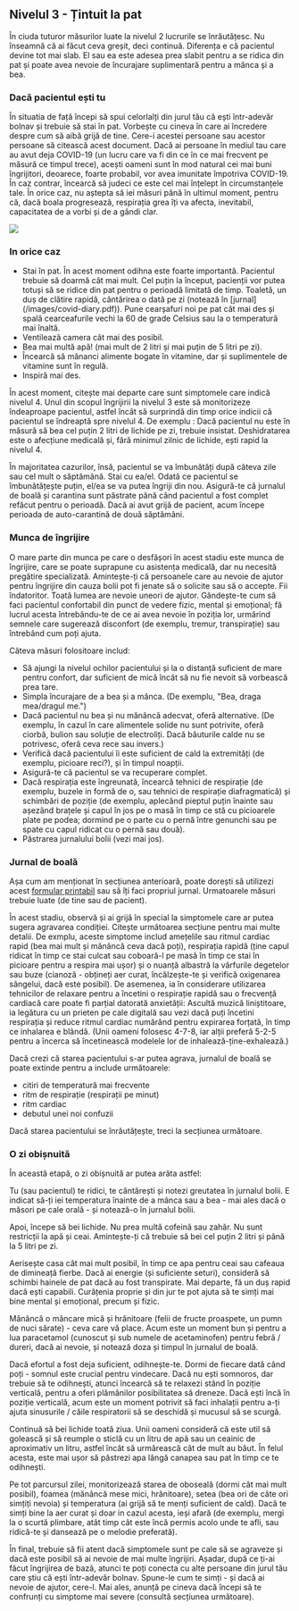 ## Nivelul 3 - Țintuit la pat

În ciuda tuturor măsurilor luate la nivelul 2 lucrurile se înrăutățesc. Nu înseamnă că ai făcut ceva greșit, deci continuă. Diferența e că pacientul devine tot mai slab. El sau ea este adesea prea slabit pentru a se ridica din pat și poate avea nevoie de încurajare suplimentară pentru a mânca și a bea.

### Dacă pacientul ești tu

În situatia de față începi să spui celorlalți din jurul tău că ești într-adevăr bolnav și trebuie să stai în pat. Vorbește cu cineva în care ai încredere despre cum să aibă grijă de tine. Cere-i acestei persoane sau acestor persoane să citească acest document. Dacă ai persoane în mediul tau care au avut deja COVID-19 (un lucru care va fi din ce în ce mai frecvent pe măsură ce timpul trece), acești oameni sunt în mod natural cei mai buni îngrijitori, deoarece, foarte probabil, vor avea imunitate împotriva COVID-19. În caz contrar, încearcă să judeci ce este cel mai înțelept în circumstanțele tale. În orice caz, nu aștepta să iei măsuri până în ultimul moment, pentru că, dacă boala progresează, respirația grea îți va afecta, inevitabil, capacitatea de a vorbi și de a gândi clar.

![](/images/sick-in-bed.png)

### In orice caz

* Stai în pat. În acest moment odihna este foarte importantă. Pacientul trebuie să doarmă cât mai mult. Cel puțin la început, pacienții vor putea totuși să se ridice din pat pentru o perioadă limitată de timp. Toaletă, un duș de clătire rapidă, cântărirea o dată pe zi (notează în [jurnal] (/images/covid-diary.pdf)). Pune cearșafuri noi pe pat cât mai des și spală cearceafurile vechi la 60 de grade Celsius sau la o temperatură mai înaltă.
* Ventilează camera cât mai des posibil.
* Bea mai multă apă! (mai mult de 2 litri și mai puțin de 5 litri pe zi).
* Încearcă să mânanci alimente bogate în vitamine, dar și suplimentele de vitamine sunt în regulă.
* Inspiră mai des.

În acest moment, citește mai departe care sunt simptomele care indică nivelul 4. Unul din scopul îngrijirii la nivelul 3 este să monitorizeze îndeaproape pacientul, astfel încât să surprindă din timp orice indicii că pacientul se îndreaptă spre nivelul 4. De exemplu : Dacă pacientul nu este în măsură să bea cel puțin 2 litri de lichide pe zi, trebuie insistat. Deshidratarea este o afecțiune medicală și, fără minimul zilnic de lichide, ești rapid la nivelul 4.

În majoritatea cazurilor, însă, pacientul se va îmbunătăți după câteva zile sau cel mult o săptămână. Stai cu ea/el. Odată ce pacientul se îmbunătățește puțin, el/ea se va putea îngriji din nou. Asigură-te că jurnalul de boală și carantina sunt păstrate până când pacientul a fost complet refăcut pentru o perioadă. Dacă ai avut grijă de pacient, acum începe perioada de auto-carantină de două săptămâni.

### Munca de îngrijire

O mare parte din munca pe care o desfășori în acest stadiu este munca de îngrijire, care se poate suprapune cu asistența medicală, dar nu necesită pregătire specializată. Amintește-ți că persoanele care au nevoie de ajutor pentru îngrijire din cauza bolii pot fi jenate să o solicite sau să o accepte. Fii îndatoritor. Toată lumea are nevoie uneori de ajutor. Gândește-te cum să faci pacientul confortabil din punct de vedere fizic, mental și emoțional; fă lucrul acesta întrebându-te de ce ai avea nevoie în poziția lor, urmărind semnele care sugerează disconfort (de exemplu, tremur, transpirație) sau întrebând cum poți ajuta.

Câteva măsuri folositoare includ:

* Să ajungi la nivelul ochilor pacientului și la o distanță suficient de mare pentru confort, dar suficient de mică încât să nu fie nevoit să vorbească prea tare.
* Simpla încurajare de a bea și a mânca. (De exemplu, "Bea, draga mea/dragul me.")
* Dacă pacientul nu bea și nu mănâncă adecvat, oferă alternative. (De exemplu, în cazul în care alimentele solide nu sunt potrivite, oferă ciorbă, bulion sau soluție de electroliți. Dacă băuturile calde nu se potrivesc, oferă ceva rece sau invers.)
* Verifică dacă pacientului îi este suficient de cald la extremități (de exemplu, picioare reci?), și în timpul noapții.
* Asigură-te că pacientul se va recuperare complet.
* Dacă respirația este îngreunată, încearcă tehnici de respirație (de exemplu, buzele in formă de o, sau tehnici de respirație diafragmatică) și schimbări de poziție (de exemplu, aplecând pieptul puțin înainte sau așezând brațele și capul în jos pe o masă în timp ce stă cu picioarele plate pe podea; dormind pe o parte cu o pernă între genunchi sau pe spate cu capul ridicat cu o pernă sau două).
* Păstrarea jurnalului bolii (vezi mai jos).


### Jurnal de boală

Așa cum am menționat în secțiunea anterioară, poate dorești să utilizezi acest [formular printabil](/images/covid-diary.pdf) sau să îți faci propriul jurnal. Urmatoarele măsuri trebuie luate (de tine sau de pacient).

În acest stadiu, observă și ai grijă în special la simptomele care ar putea sugera agravarea condiției. Citește următoarea secțiune pentru mai multe detalii. De exmplu, aceste simptome includ amețelile sau ritmul cardiac rapid (bea mai mult și mănâncă ceva dacă poți), respirația rapidă (ține capul ridicat în timp ce stai culcat sau coboară-l pe masă în timp ce stai în picioare pentru a respira mai ușor) și o nuanță albastră la vârfurile degetelor sau buze (cianoză - obțineți aer curat, încălzește-te și verifică oxigenarea sângelui, dacă este posibil). De asemenea, ia în considerare utilizarea tehnicilor de relaxare pentru a încetini o respirație rapidă sau o frecvență cardiacă care poate fi parțial datorată anxietății: Ascultă muzică liniștitoare, ia legătura cu un prieten pe cale digitală sau vezi dacă puți încetini respirația și reduce ritmul cardiac numărând pentru expirarea forțată, în timp ce inhalarea e blândă. (Unii oameni folosesc 4-7-8, iar alții preferă 5-2-5 pentru a încerca să încetinească modelele lor de inhalează-ține-exhalează.)

Dacă crezi că starea pacientului s-ar putea agrava, jurnalul de boală se poate extinde pentru a include următoarele:
- citiri de temperatură mai frecvente
- ritm de respirație (respirații pe minut)
- ritm cardiac
- debutul unei noi confuzii

Dacă starea pacientului se înrăutățește, treci la secțiunea următoare.

### O zi obișnuită

În această etapă, o zi obișnuită ar putea arăta astfel:

Tu (sau pacientul) te ridici, te cântărești și notezi greutatea în jurnalul bolii. E indicat să-ți iei temperatura înainte de a mânca sau a bea - mai ales dacă o măsori pe cale orală - și notează-o în jurnalul bolii.

Apoi, începe să bei lichide. Nu prea multă cofeină sau zahăr. Nu sunt restricții la apă și ceai. Amintește-ți că trebuie să bei cel puțin 2 litri și până la 5 litri pe zi.

Aerisește casa cât mai mult posibil, în timp ce apa pentru ceai sau cafeaua de dimineață fierbe. Dacă ai energie (și suficiente seturi), consideră să schimbi hainele de pat dacă au fost transpirate. Mai departe, fă un duș rapid dacă ești capabili. Curățenia proprie și din jur te pot ajuta să te simți mai bine mental și emoțional, precum și fizic.

Mănâncă o mâncare mică și hrănitoare (felii de fructe proaspete, un pumn de nuci sărate) - ceva care vă place. Acum este un moment bun și pentru a lua paracetamol (cunoscut și sub numele de acetaminofen) pentru febră / dureri, dacă ai nevoie, și notează doza și timpul în jurnalul de boală.

Dacă efortul a fost deja suficient, odihnește-te. Dormi de fiecare dată când poți - somnul este crucial pentru vindecare. Dacă nu ești somnoros, dar trebuie să te odihnești, atunci încearcă să te relaxezi stând în poziție verticală, pentru a oferi plămânilor posibilitatea să dreneze. Dacă ești încă în poziție verticală, acum este un moment potrivit să faci inhalații pentru a-ți ajuta sinusurile / căile respiratorii să se deschidă și mucusul să se scurgă.

Continuă să bei lichide toată ziua. Unii oameni consideră că este util să golească și să reumple o sticlă cu un litru de apă sau un ceainic de aproximativ un litru, astfel încât să urmărească cât de mult au băut. În felul acesta, este mai ușor să păstrezi apa lângă canapea sau pat în timp ce te odihnești.

Pe tot parcursul zilei, monitorizează starea de oboseală (dormi cât mai mult posibil), foamea (mănâncă mese mici, hrănitoare), setea (bea ori de câte ori simțiți nevoia) și temperatura (ai grijă să te menți suficient de cald). Dacă te simți bine la aer curat și doar in cazul acesta, ieși afară (de exemplu, mergi la o scurtă plimbare, atât timp cât este încă permis acolo unde te afli, sau ridică-te și dansează pe o melodie preferată).

În final, trebuie să fii atent dacă simptomele sunt pe cale să se agraveze și dacă este posibil să ai nevoie de mai multe îngrijiri. Așadar, după ce ți-ai făcut îngrijirea de bază, atunci te poți conecta cu alte persoane din jurul tău care știu că ești într-adevăr bolnav. Spune-le cum te simți - și dacă ai nevoie de ajutor, cere-l. Mai ales, anunță pe cineva dacă începi să te confrunți cu simptome mai severe (consultă secțiunea următoare).
